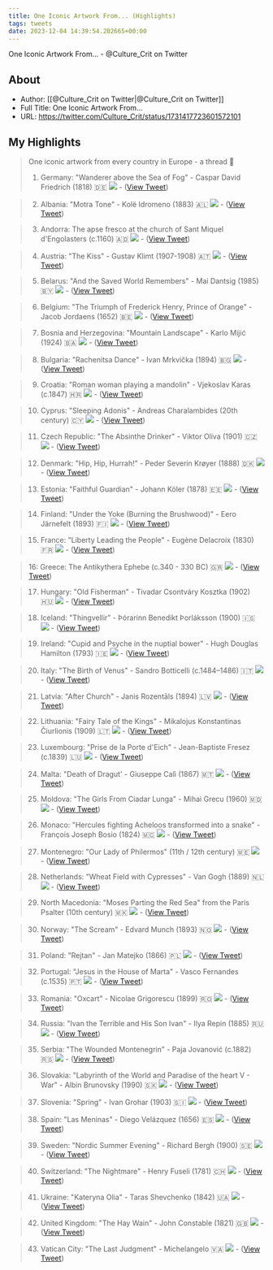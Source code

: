 ```yaml
---
title: One Iconic Artwork From... (Highlights)
tags: tweets
date: 2023-12-04 14:39:54.202665+00:00
---
```

One Iconic Artwork From... - @Culture_Crit on Twitter

## About
- Author: [[@Culture_Crit on Twitter|@Culture_Crit on Twitter]]
- Full Title: One Iconic Artwork From...
- URL: https://twitter.com/Culture_Crit/status/1731417723601572101

## My Highlights
> One iconic artwork from every country in Europe - a thread 🧵
> 1. Germany: "Wanderer above the Sea of Fog" - Caspar David Friedrich (1818) 🇩🇪 
> ![](https://pbs.twimg.com/media/GAcAyYNXcAAptM-.jpg)
\-  ([View Tweet](https://twitter.com/Culture_Crit/status/1731417723601572101))

> 2. Albania: "Motra Tone" - Kolë Idromeno (1883) 🇦🇱 
> ![](https://pbs.twimg.com/media/GAcBSU6WgAAQ9UH.jpg)
\-  ([View Tweet](https://twitter.com/Culture_Crit/status/1731417727909138694))

> 3. Andorra: The apse fresco at the church of Sant Miquel d'Engolasters (c.1160) 🇦🇩 
> ![](https://pbs.twimg.com/media/GAcDYcjXIAAbd6f.jpg)
\-  ([View Tweet](https://twitter.com/Culture_Crit/status/1731417730492830036))

> 4. Austria: "The Kiss" - Gustav Klimt (1907-1908) 🇦🇹 
> ![](https://pbs.twimg.com/media/GAcExg6WAAAV2_k.jpg)
\-  ([View Tweet](https://twitter.com/Culture_Crit/status/1731417734985003337))

> 5. Belarus: "And the Saved World Remembers" - 
> Mai Dantsig (1985) 🇧🇾 
> ![](https://pbs.twimg.com/media/GAcHp9cXkAALfjP.jpg)
\-  ([View Tweet](https://twitter.com/Culture_Crit/status/1731417739024069040))

> 6. Belgium: "The Triumph of Frederick Henry, Prince of Orange" - Jacob Jordaens (1652) 🇧🇪 
> ![](https://pbs.twimg.com/media/GAc6BpVWoAAnGLt.jpg)
\-  ([View Tweet](https://twitter.com/Culture_Crit/status/1731417743147057360))

> 7. Bosnia and Herzegovina: "Mountain Landscape" - Karlo Mijić (1924) 🇧🇦 
> ![](https://pbs.twimg.com/media/GAcK5wtW4AExfHL.jpg)
\-  ([View Tweet](https://twitter.com/Culture_Crit/status/1731417747282645216))

> 8. Bulgaria: "Rachenitsa Dance" - Ivan Mrkvička (1894) 🇧🇬 
> ![](https://pbs.twimg.com/media/GAcL19UWQAAQvK7.jpg)
\-  ([View Tweet](https://twitter.com/Culture_Crit/status/1731417749702770782))

> 9. Croatia: "Roman woman playing a mandolin" - Vjekoslav Karas (c.1847) 🇭🇷 
> ![](https://pbs.twimg.com/media/GAcNCUaWoAAtOlM.jpg)
\-  ([View Tweet](https://twitter.com/Culture_Crit/status/1731417751867052365))

> 10. Cyprus: "Sleeping Adonis" - Andreas Charalambides (20th century) 🇨🇾 
> ![](https://pbs.twimg.com/media/GAcPWt5WQAEyPOY.jpg)
\-  ([View Tweet](https://twitter.com/Culture_Crit/status/1731417754413015057))

> 11. Czech Republic: "The Absinthe Drinker" - Viktor Oliva (1901) 🇨🇿 
> ![](https://pbs.twimg.com/media/GAcP1b9XkAA4VMz.jpg)
\-  ([View Tweet](https://twitter.com/Culture_Crit/status/1731417757294473521))

> 12. Denmark: "Hip, Hip, Hurrah!" - Peder Severin Krøyer (1888) 🇩🇰 
> ![](https://pbs.twimg.com/media/GAcRVthWMAApkeb.jpg)
\-  ([View Tweet](https://twitter.com/Culture_Crit/status/1731417761417396599))

> 13. Estonia: "Faithful Guardian" - Johann Köler (1878) 🇪🇪 
> ![](https://pbs.twimg.com/media/GAc4zi0XoAAWBCM.jpg)
\-  ([View Tweet](https://twitter.com/Culture_Crit/status/1731417764303081546))

> 14. Finland: "Under the Yoke (Burning the Brushwood)" - Eero Järnefelt (1893) 🇫🇮 
> ![](https://pbs.twimg.com/media/GAcTxDjXUAA1Uzi.jpg)
\-  ([View Tweet](https://twitter.com/Culture_Crit/status/1731417767302046110))

> 15. France: "Liberty Leading the People" - Eugène Delacroix (1830) 🇫🇷 
> ![](https://pbs.twimg.com/media/GAcUa8NWEAAnyHw.jpg)
\-  ([View Tweet](https://twitter.com/Culture_Crit/status/1731417771332780069))

> 16: Greece: The Antikythera Ephebe (c.340 - 330 BC) 🇬🇷 
> ![](https://pbs.twimg.com/media/GAco4D6WAAA24Bv.jpg)
\-  ([View Tweet](https://twitter.com/Culture_Crit/status/1731417775577370694))

> 17. Hungary: "Old Fisherman" - Tivadar Csontváry Kosztka (1902) 🇭🇺 
> ![](https://pbs.twimg.com/media/GAcVseZXoAECgME.jpg)
\-  ([View Tweet](https://twitter.com/Culture_Crit/status/1731417778458960229))

> 18. Iceland: "Thingvellir" - Þórarinn Benedikt Þorláksson (1900) 🇮🇸 
> ![](https://pbs.twimg.com/media/GAcWG5DWAAAL5du.jpg)
\-  ([View Tweet](https://twitter.com/Culture_Crit/status/1731417781495611653))

> 19. Ireland: "Cupid and Psyche in the nuptial bower" - Hugh Douglas Hamilton (1793) 🇮🇪 
> ![](https://pbs.twimg.com/media/GAcWo81W4AAqiZI.jpg)
\-  ([View Tweet](https://twitter.com/Culture_Crit/status/1731417784989417907))

> 20. Italy: "The Birth of Venus" - Sandro Botticelli (c.1484–1486) 🇮🇹 
> ![](https://pbs.twimg.com/media/GAcXgFuWUAAKsSn.jpg)
\-  ([View Tweet](https://twitter.com/Culture_Crit/status/1731417787732505011))

> 21. Latvia: "After Church" - Janis Rozentāls (1894) 🇱🇻 
> ![](https://pbs.twimg.com/media/GAcXvs6W0AAuOCD.jpg)
\-  ([View Tweet](https://twitter.com/Culture_Crit/status/1731417791956197683))

> 22. Lithuania: "Fairy Tale of the Kings" - Mikalojus Konstantinas Čiurlionis (1909) 🇱🇹 
> ![](https://pbs.twimg.com/media/GAcZrRNWEAAtRqv.jpg)
\-  ([View Tweet](https://twitter.com/Culture_Crit/status/1731417795294892108))

> 23. Luxembourg: "Prise de la Porte d'Eich" - Jean-Baptiste Fresez (c.1839) 🇱🇺 
> ![](https://pbs.twimg.com/media/GAcg-_xXMAATzX6.jpg)
\-  ([View Tweet](https://twitter.com/Culture_Crit/status/1731417799220748738))

> 24. Malta: "Death of Dragut' - Giuseppe Calì (1867) 🇲🇹 
> ![](https://pbs.twimg.com/media/GAcqn8pWwAAephn.jpg)
\-  ([View Tweet](https://twitter.com/Culture_Crit/status/1731417801758245009))

> 25. Moldova: "The Girls From Ciadar Lunga" - Mihai Grecu (1960) 🇲🇩 
> ![](https://pbs.twimg.com/media/GAc7d2QXAAEHn4E.jpg)
\-  ([View Tweet](https://twitter.com/Culture_Crit/status/1731417971191406635))

> 26. Monaco: "Hercules fighting Acheloos transformed into a snake" - François Joseph Bosio (1824) 🇲🇨 
> ![](https://pbs.twimg.com/media/GAc7jiCWIAAurdi.jpg)
\-  ([View Tweet](https://twitter.com/Culture_Crit/status/1731418068981621174))

> 27. Montenegro: "Our Lady of Philermos" (11th / 12th century) 🇲🇪 
> ![](https://pbs.twimg.com/media/GAc7pCtXoAAcmNM.jpg)
\-  ([View Tweet](https://twitter.com/Culture_Crit/status/1731418171981144412))

> 28. Netherlands: "Wheat Field with Cypresses" - Van Gogh (1889) 🇳🇱 
> ![](https://pbs.twimg.com/media/GAc7wLUXMAASDSx.jpg)
\-  ([View Tweet](https://twitter.com/Culture_Crit/status/1731418289870430655))

> 29. North Macedonia: "Moses Parting the Red Sea" from the Paris Psalter (10th century) 🇲🇰 
> ![](https://pbs.twimg.com/media/GAc72CXWwAEVRlv.jpg)
\-  ([View Tweet](https://twitter.com/Culture_Crit/status/1731418387442520408))

> 30. Norway: "The Scream" - Edvard Munch (1893) 🇳🇴 
> ![](https://pbs.twimg.com/media/GAc78BcWwAA_DFr.jpg)
\-  ([View Tweet](https://twitter.com/Culture_Crit/status/1731418547895652554))

> 31. Poland: "Rejtan" - Jan Matejko (1866) 🇵🇱 
> ![](https://pbs.twimg.com/media/GAc7_eUXoAApLc0.jpg)
\-  ([View Tweet](https://twitter.com/Culture_Crit/status/1731418553121640902))

> 32. Portugal: "Jesus in the House of Marta" - Vasco Fernandes (c.1535) 🇵🇹 
> ![](https://pbs.twimg.com/media/GAc8GVwWYAAinMu.jpg)
\-  ([View Tweet](https://twitter.com/Culture_Crit/status/1731418935378006488))

> 33. Romania: "Oxcart" - Nicolae Grigorescu (1899) 🇷🇴 
> ![](https://pbs.twimg.com/media/GAc8JssW8AADDTa.jpg)
\-  ([View Tweet](https://twitter.com/Culture_Crit/status/1731418939547082806))

> 34. Russia: "Ivan the Terrible and His Son Ivan" - Ilya Repin (1885) 🇷🇺 
> ![](https://pbs.twimg.com/media/GAc8MO4XkAAadyL.jpg)
\-  ([View Tweet](https://twitter.com/Culture_Crit/status/1731418941258424748))

> 35. Serbia: "The Wounded Montenegrin" - Paja Jovanović (c.1882) 🇷🇸 
> ![](https://pbs.twimg.com/media/GAc8OxUXcAAnJc2.jpg)
\-  ([View Tweet](https://twitter.com/Culture_Crit/status/1731418944689352776))

> 36. Slovakia: "Labyrinth of the World and Paradise of the heart V - War" - Albin Brunovsky (1990) 🇸🇰 
> ![](https://pbs.twimg.com/media/GAc8RbOWsAANBjG.jpg)
\-  ([View Tweet](https://twitter.com/Culture_Crit/status/1731418947570848181))

> 37. Slovenia: "Spring" - Ivan Grohar (1903) 🇸🇮 
> ![](https://pbs.twimg.com/media/GAc8TxhXwAEcI6c.jpg)
\-  ([View Tweet](https://twitter.com/Culture_Crit/status/1731418950951456858))

> 38. Spain: "Las Meninas" - Diego Velázquez (1656) 🇪🇸 
> ![](https://pbs.twimg.com/media/GAc8WHaWMAAJ-AC.jpg)
\-  ([View Tweet](https://twitter.com/Culture_Crit/status/1731418953971339395))

> 39. Sweden: "Nordic Summer Evening" - Richard Bergh (1900) 🇸🇪 
> ![](https://pbs.twimg.com/media/GAc8iP9W0AARuHv.jpg)
\-  ([View Tweet](https://twitter.com/Culture_Crit/status/1731419314614354331))

> 40. Switzerland: "The Nightmare" - Henry Fuseli (1781) 🇨🇭 
> ![](https://pbs.twimg.com/media/GAc8lC2XUAAmq-I.jpg)
\-  ([View Tweet](https://twitter.com/Culture_Crit/status/1731419318099820695))

> 41. Ukraine: "Kateryna Olia" - Taras Shevchenko (1842) 🇺🇦 
> ![](https://pbs.twimg.com/media/GAc8ogPXkAA0uGx.jpg)
\-  ([View Tweet](https://twitter.com/Culture_Crit/status/1731419321476268287))

> 42. United Kingdom: "The Hay Wain" - John Constable (1821) 🇬🇧 
> ![](https://pbs.twimg.com/media/GAc8sEbXQAEqyJJ.jpg)
\-  ([View Tweet](https://twitter.com/Culture_Crit/status/1731419326136164578))

> 43. Vatican City: "The Last Judgment" - Michelangelo 🇻🇦 
> ![](https://pbs.twimg.com/media/GAc89NAW8AAmw0N.jpg)
\-  ([View Tweet](https://twitter.com/Culture_Crit/status/1731419613081022880))

